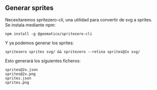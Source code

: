 
## Generar sprites

Necesitaremos spritezero-cli, una utilidad para convertir de svg a sprites. Se instala mediante npm:

```shell
npm install -g @geomatico/spritezero-cli
```

Y ya podemos generar los sprites:

```shell
spritezero sprites svg/ && spritezero --retina sprites@2x svg/
```

Esto generará los síguientes ficheros:

```shell
sprites@2x.json
sprites@2x.png
sprites.json
sprites.png
```

